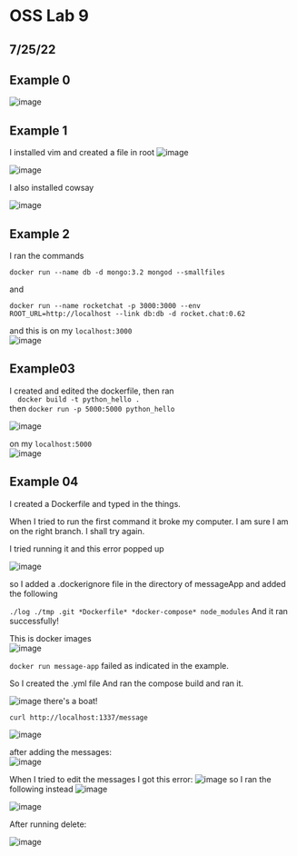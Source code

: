 # OSS Lab 9
## 7/25/22

## Example 0


![image](https://user-images.githubusercontent.com/57297201/181395149-03a74e29-0673-4fe0-a297-e3c2be9e6841.png)


## Example 1

I installed vim and created a file in root
![image](https://user-images.githubusercontent.com/57297201/181397139-ccd66c70-036a-4a9e-89de-6b8ed0b80de6.png)

![image](https://user-images.githubusercontent.com/57297201/181397161-91ce5519-edaa-4c13-ba4c-6df7a6fbe9e5.png)


I also installed cowsay 

![image](https://user-images.githubusercontent.com/57297201/181397663-bcae74b3-aee9-4900-b31e-0b87bd544912.png)


## Example 2

I ran the commands 

`docker run --name db -d mongo:3.2 mongod --smallfiles`

and 

`docker run --name rocketchat -p 3000:3000 --env ROOT_URL=http://localhost --link db:db -d rocket.chat:0.62`

and this is on my `localhost:3000`  
![image](https://user-images.githubusercontent.com/57297201/181398195-425c6e75-a626-4de4-a718-f25f937a6c40.png)

## Example03

I created and edited the dockerfile, then ran   
`  docker build -t python_hello .`   
then 
`docker run -p 5000:5000 python_hello`

![image](https://user-images.githubusercontent.com/57297201/181400432-933dfe69-10f4-4d7e-b842-58679cad85e1.png)


on my `localhost:5000`   
![image](https://user-images.githubusercontent.com/57297201/181400372-14a889b1-59fe-450e-b969-54adbd944887.png)


## Example 04

I created a Dockerfile and typed in the things. 

When I tried to run the first command it broke my computer. I am sure I am on the right branch. I shall try again. 

I tried running it and this error popped up

![image](https://user-images.githubusercontent.com/57297201/181406854-79abac16-c2d0-4088-972f-acb78133b1ce.png)


so I added a .dockerignore file in the directory of messageApp and added the following

`
./log
./tmp
.git
*Dockerfile*
*docker-compose*
node_modules
`
And it ran successfully! 

This is docker images  
![image](https://user-images.githubusercontent.com/57297201/181407101-89a3b607-d901-4c5a-b9b2-8a2eaa0fcb9c.png)

` docker run message-app ` failed as indicated in the example. 

So I created the .yml file
And ran the compose build and ran it. 

![image](https://user-images.githubusercontent.com/57297201/181407828-4e9ec806-fd06-412e-80a0-84db67d1d8d9.png)
there's a boat!

` curl http://localhost:1337/message `

![image](https://user-images.githubusercontent.com/57297201/181408065-1dea6f59-4967-4a15-9ad0-a563d07bca3d.png)

after adding the messages:  
![image](https://user-images.githubusercontent.com/57297201/181408257-8c443f18-be85-441c-bad5-c26871a32a0e.png)

When I tried to edit the messages I got this error:
![image](https://user-images.githubusercontent.com/57297201/181408407-10463261-71a5-44fb-88ad-def896198fad.png)
so I ran the following instead
![image](https://user-images.githubusercontent.com/57297201/181408779-64b9da43-dc29-45a2-8720-d2fe36648b8f.png)

![image](https://user-images.githubusercontent.com/57297201/181409148-a42cfeab-2cdd-445f-ac20-84d9335f2f53.png)

After running delete:  

![image](https://user-images.githubusercontent.com/57297201/181409230-72217f46-85e7-4937-87d7-cb4797243ada.png)




